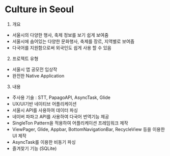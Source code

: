 ﻿# Culture in Seoul

1. 개요
- 서울시의 다양한 행사, 축제 정보를 보기 쉽게 보여줌
- 서울시에 숨어있는 다양한 문화행사, 축제를 장르, 지역별로 보여줌
- 다국어를 지원함으로써 외국인도 쉽게 사용 할 수 있음

2. 프로젝트 유형
 - 서울시 앱 공모전 입상작
 - 완전한 Native Application

3. 내용
 - 주사용 기술 : STT, PapagoAPI, AsyncTask, Glide
 - UX/UI기반 네이티브 어플리케이션
 - 서울시 API를 사용하여 데이터 파싱
 - 네이버 파파고 API를 사용하여 다국어 번역기능 제공
 - SingleTon Pattern을 적용하여 어플리케이션 프레임워크 제작
 - ViewPager, Glide, Appbar, BottomNavigationBar, RecycleView 등을 이용한 UI 제작
 - AsyncTask를 이용한 비동기 파싱
 - 즐겨찾기 기능 (SQLite)
